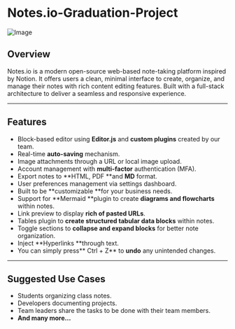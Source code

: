 # Notes.io-Graduation-Project
![Image](http://localhost:5000/static/logo.png)

## Overview

Notes.io is a modern open-source web-based note-taking platform inspired by Notion. It offers users a clean, minimal interface to create, organize, and manage their notes with rich content editing features. Built with a full-stack architecture to deliver a seamless and responsive experience.

---

## Features

- Block-based editor using **Editor.js** and **custom plugins** created by our team.
- Real-time **auto-saving** mechanism.
- Image attachments through a URL or local image upload.
- Account management with **multi-factor** authentication (MFA).
- Export notes to **HTML, PDF **and **MD** format.
- User preferences management via settings dashboard.
- Built to be **customizable **for your business needs.
- Support for **Mermaid **plugin to create **diagrams and flowcharts** within notes.
- Link preview to display **rich of pasted URLs**.
- Tables plugin to **create structured tabular data blocks** within notes.
- Toggle sections to **collapse and expand blocks** for better note organization.
- Inject **Hyperlinks **through text.
- You can simply press** Ctrl + Z** to **undo** any unintended changes.

---

## Suggested Use Cases

- Students organizing class notes.
- Developers documenting projects.
- Team leaders share the tasks to be done with their team members.
- **And many more...**
